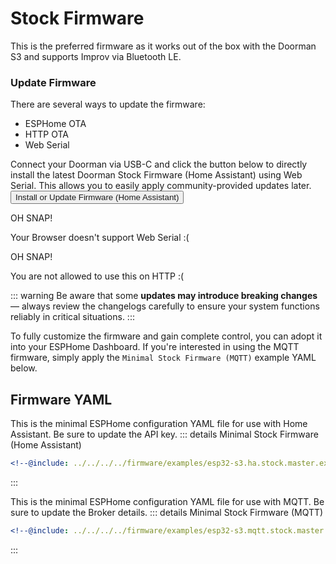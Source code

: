 # Stock Firmware <Badge type="tip" text="ESP-IDF Framework" />

This is the preferred firmware as it works out of the box with the Doorman S3 and supports Improv via Bluetooth LE.

### Update Firmware
There are several ways to update the firmware:
- ESPHome OTA <Badge type="warning" text="Requires ESPHome Dashboard, full control" />
- HTTP OTA <Badge type="tip" text="Latest release build, no customization" />
- Web Serial <Badge type="tip" text="Latest release build, no customization" />

Connect your Doorman via USB-C and click the button below to directly install the latest Doorman Stock Firmware (Home Assistant) using Web Serial.
This allows you to easily apply community-provided updates later.
<esp-web-install-button manifest="../../firmware/release/esp32-s3.ha.stock/manifest.json">
    <button slot="activate">
        <div class="custom-layout">
            <a class="btn">Install or Update Firmware (Home Assistant)</a>
        </div>
    </button>
    <div slot="unsupported">
        <div class="danger custom-block">
            <p class="custom-block-title">OH SNAP!</p>
            <p>Your Browser doesn't support Web Serial :(</p>
        </div>
    </div>
    <div slot="not-allowed">
        <div class="danger custom-block">
            <p class="custom-block-title">OH SNAP!</p>
            <p>You are not allowed to use this on HTTP :(</p>
        </div>
    </div>
</esp-web-install-button>

::: warning
Be aware that some **updates may introduce breaking changes** — always review the changelogs carefully to ensure your system functions reliably in critical situations.
:::

To fully customize the firmware and gain complete control, you can adopt it into your ESPHome Dashboard. If you're interested in using the MQTT firmware, simply apply the `Minimal Stock Firmware (MQTT)` example YAML below.

## Firmware YAML
This is the minimal ESPHome configuration YAML file for use with Home Assistant. Be sure to update the API key.
::: details Minimal Stock Firmware (Home Assistant)
```yaml
<!--@include: ../../../../firmware/examples/esp32-s3.ha.stock.master.example.yaml-->
```
:::

This is the minimal ESPHome configuration YAML file for use with MQTT. Be sure to update the Broker details.
::: details Minimal Stock Firmware (MQTT)
```yaml
<!--@include: ../../../../firmware/examples/esp32-s3.mqtt.stock.master.example.yaml-->
```
:::

<!--@include: ./additions.md-->

<!--@include: ./mqtt.md-->
